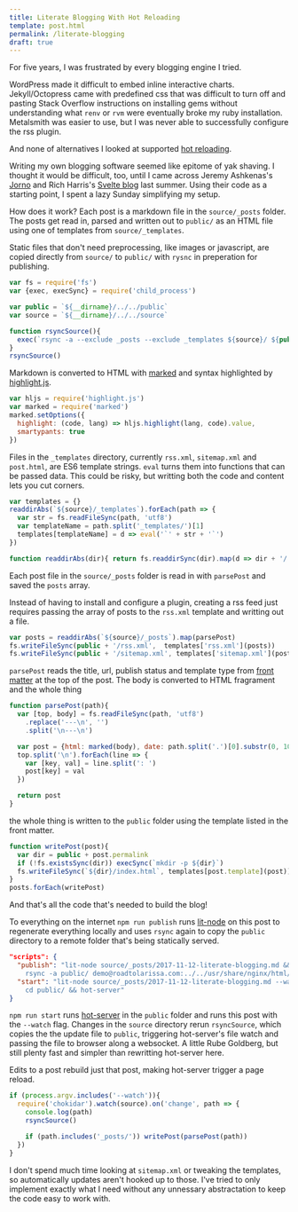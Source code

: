 ```yaml
---
title: Literate Blogging With Hot Reloading 
template: post.html
permalink: /literate-blogging
draft: true
---
```


For five years, I was frustrated by every blogging engine I tried. 

WordPress made it difficult to embed inline interactive charts. Jekyll/Octopress came with predefined css that was difficult to turn off and pasting Stack Overflow instructions on installing gems without understanding what `renv` or `rvm` were eventually broke my ruby installation. Metalsmith was easier to use, but I was never able to successfully configure the rss plugin.

And none of alternatives I looked at supported [hot reloading](https://roadtolarissa.com/hot-reload).

<div id='graph'></div>

Writing my own blogging software seemed like epitome of yak shaving. I thought it would be difficult, too,  until I came across Jeremy Ashkenas's [Jorno](http://ashkenas.com/journo/docs/journo.html) and Rich Harris's [Svelte blog](https://github.com/sveltejs/svelte.technology/blob/1fc419a37aa47cc54eaa8e65661bd80894a653b0/scripts/prep/build-blog.js) last summer. Using their code as a starting point, I spent a lazy Sunday simplifying my setup. 

How does it work? Each post is a markdown file in the `source/_posts` folder. The posts get read in, parsed and written out to `public/` as an HTML file using one of templates from `source/_templates`.

Static files that don't need preprocessing, like images or javascript, are copied directly from `source/` to `public/` with `rysnc` in preperation for publishing. 

```javascript
var fs = require('fs')
var {exec, execSync} = require('child_process')

var public = `${__dirname}/../../public`
var source = `${__dirname}/../../source`

function rsyncSource(){
  exec(`rsync -a --exclude _posts --exclude _templates ${source}/ ${public}/`)
}
rsyncSource()
```

Markdown is converted to HTML with [marked](https://github.com/markedjs/marked) and syntax highlighted by [highlight.js](). 

```javascript
var hljs = require('highlight.js')
var marked = require('marked')
marked.setOptions({
  highlight: (code, lang) => hljs.highlight(lang, code).value,
  smartypants: true
})
```

Files in the `_templates` directory, currently `rss.xml`, `sitemap.xml` and  `post.html`,  are ES6 template strings.  `eval` turns them into functions that can be passed data. This could be risky, but writting both the code and content lets you cut corners.

```javascript
var templates = {}
readdirAbs(`${source}/_templates`).forEach(path => {
  var str = fs.readFileSync(path, 'utf8')
  var templateName = path.split('_templates/')[1]
  templates[templateName] = d => eval('`' + str + '`')
})

function readdirAbs(dir){ return fs.readdirSync(dir).map(d => dir + '/' + d) }
```

Each post file in the `source/_posts` folder is read in with `parsePost` and saved the `posts` array.

Instead of having to install and configure a plugin, creating a rss feed just requires passing the array of posts to the `rss.xml` template and writting out a file. 

```javascript
var posts = readdirAbs(`${source}/_posts`).map(parsePost)
fs.writeFileSync(public + '/rss.xml',  templates['rss.xml'](posts))
fs.writeFileSync(public + '/sitemap.xml', templates['sitemap.xml'](posts))
```

`parsePost` reads the title, url, publish status and template type from [front matter](https://jekyllrb.com/docs/frontmatter/) at the top of the post. The body is converted to HTML fragrament and the whole thing 

```javascript
function parsePost(path){
  var [top, body] = fs.readFileSync(path, 'utf8')
    .replace('---\n', '')
    .split('\n---\n')

  var post = {html: marked(body), date: path.split('.')[0].substr(0, 10)}
  top.split('\n').forEach(line => {
    var [key, val] = line.split(': ')
    post[key] = val
  })

  return post
}
```

the whole thing is written to the `public` folder using the template listed in the front matter. 

```javascript
function writePost(post){
  var dir = public + post.permalink
  if (!fs.existsSync(dir)) execSync(`mkdir -p ${dir}`)
  fs.writeFileSync(`${dir}/index.html`, templates[post.template](post))
}
posts.forEach(writePost)
```

And that's all the code that's needed to build the blog!

To everything on the internet `npm run publish` runs [lit-node](TKTKT) on this post to regenerate everything locally and uses `rsync` again to copy the `public` directory to a remote folder that's being statically served.

```json
"scripts": {
  "publish": "lit-node source/_posts/2017-11-12-literate-blogging.md && 
    rsync -a public/ demo@roadtolarissa.com:../../usr/share/nginx/html/",
  "start": "lit-node source/_posts/2017-11-12-literate-blogging.md --watch & 
    cd public/ && hot-server"
}
```

`npm run start` runs [hot-server](https://github.com/1wheel/hot-server) in the `public` folder and runs this post with the `--watch` flag. Changes in the `source` directory rerun `rsyncSource`, which copies the the update file to `public`, triggering hot-server's file watch and passing the file to browser along a websocket. A little Rube Goldberg, but still plenty fast and simpler than rewritting hot-server here.  

Edits to a post rebuild just that post, making hot-server trigger a page reload.

```javascript
if (process.argv.includes('--watch')){
  require('chokidar').watch(source).on('change', path => {
    console.log(path)
    rsyncSource()

    if (path.includes('_posts/')) writePost(parsePost(path))
  })
}
```

 I don't spend much time looking at `sitemap.xml` or tweaking the templates, so automatically updates aren't hooked up to those. I've tried to only implement exactly what I need without any unnessary abstractation to keep the code easy to work with.

 <link rel="stylesheet" type="text/css" href="style.css">
 <script src='../worlds-group-2017/d3_.js'></script>
 <script src='_script.js'></script>


<!-- This is that post on every blog about how the blog is set up
thx everyone

over engineered nicar setup 

I'm not totally sold on literate programming; I quite liked the having all the code fit on one screen and CMB-B . But I've been asked a couple


TODO

- sylink atom to rss

-->